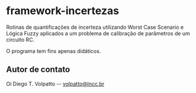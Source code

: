 # framework-incertezas

Rotinas de quantificações de incerteza utilizando Worst Case Scenario e Lógica Fuzzy aplicados a um problema de calibração 
de parâmetros de um circuito RC.

O programa tem fins apenas didáticos.

## Autor de contato
Oi
Diego T. Volpatto -- volpatto@lncc.br
